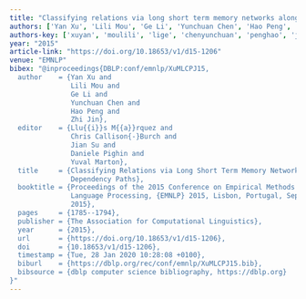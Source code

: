 ```yaml
---
title: "Classifying relations via long short term memory networks along shortest dependency path"
authors: ['Yan Xu', 'Lili Mou', 'Ge Li', 'Yunchuan Chen', 'Hao Peng', 'Zhi Jin']
authors-key: ['xuyan', 'moulili', 'lige', 'chenyunchuan', 'penghao', 'jinzhi']
year: "2015"
article-link: "https://doi.org/10.18653/v1/d15-1206"
venue: "EMNLP"
bibex: "@inproceedings{DBLP:conf/emnlp/XuMLCPJ15,
  author    = {Yan Xu and
               Lili Mou and
               Ge Li and
               Yunchuan Chen and
               Hao Peng and
               Zhi Jin},
  editor    = {Llu{{i}}s M{{a}}rquez and
               Chris Callison{-}Burch and
               Jian Su and
               Daniele Pighin and
               Yuval Marton},
  title     = {Classifying Relations via Long Short Term Memory Networks along Shortest
               Dependency Paths},
  booktitle = {Proceedings of the 2015 Conference on Empirical Methods in Natural
               Language Processing, {EMNLP} 2015, Lisbon, Portugal, September 17-21,
               2015},
  pages     = {1785--1794},
  publisher = {The Association for Computational Linguistics},
  year      = {2015},
  url       = {https://doi.org/10.18653/v1/d15-1206},
  doi       = {10.18653/v1/d15-1206},
  timestamp = {Tue, 28 Jan 2020 10:28:08 +0100},
  biburl    = {https://dblp.org/rec/conf/emnlp/XuMLCPJ15.bib},
  bibsource = {dblp computer science bibliography, https://dblp.org}
}"
---
```

